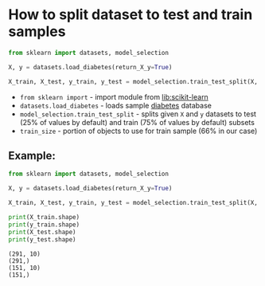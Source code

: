 # How to split dataset to test and train samples

```python
from sklearn import datasets, model_selection

X, y = datasets.load_diabetes(return_X_y=True)

X_train, X_test, y_train, y_test = model_selection.train_test_split(X, y, train_size=0.66)
```

- `from sklearn import` - import module from [lib:scikit-learn](https://onelinerhub.com/python-scikit-learn/how-to-install-scikit-learn-using-pip)
- `datasets.load_diabetes` - loads sample [diabetes](https://scikit-learn.org/stable/modules/generated/sklearn.datasets.load_diabetes.html) database
- `model_selection.train_test_split` - splits given `X` and `y` datasets to test (25% of values by default) and train (75% of values by default) subsets
- `train_size` - portion of objects to use for train sample (66% in our case)

## Example: 
```python
from sklearn import datasets, model_selection

X, y = datasets.load_diabetes(return_X_y=True)

X_train, X_test, y_train, y_test = model_selection.train_test_split(X, y, train_size=0.66)

print(X_train.shape)
print(y_train.shape)
print(X_test.shape)
print(y_test.shape)
```
```
(291, 10)
(291,)
(151, 10)
(151,)

```

